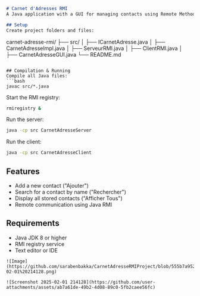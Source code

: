 ```markdown
# Carnet d'Adresses RMI  
A Java application with a GUI for managing contacts using Remote Method Invocation (RMI). Users can add, search, and display contacts remotely.  

## Setup  
Create project folders and files:  
```
carnet-adresse-rmi/
├── src/
│   ├── ICarnetAdresse.java
│   ├── CarnetAdresseImpl.java
│   ├── ServeurRMI.java
│   ├── ClientRMI.java
│   ├── CarnetAdresseGUI.java
└── README.md
```

## Compilation & Running  
Compile all Java files:  
```bash
javac src/*.java
```
Start the RMI registry:  
```bash
rmiregistry &
```
Run the server:  
```bash
java -cp src CarnetAdresseServer
```
Run the client:  
```bash
java -cp src CarnetAdresseClient
```

## Features  
- Add a new contact ("Ajouter")  
- Search for a contact by name ("Rechercher")  
- Display all stored contacts ("Afficher Tous")  
- Remote communication using Java RMI  

## Requirements  
- Java JDK 8 or higher  
- RMI registry service  
- Text editor or IDE  
```
![Image](https://github.com/sarabenbakka/CarnetAdresseRMIProject/blob/555b7a9529b4e849b6cd4f3cd19e231d000af1f5/Screenshot%202025-02-01%20214128.png)

![Screenshot 2025-02-01 214128](https://github.com/user-attachments/assets/ab7a61de-49b2-4d08-89c0-5fb2caee56fc)


